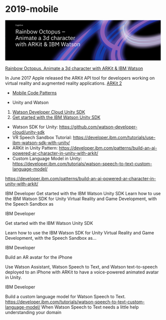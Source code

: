 # 2019-mobile

<img src="ARKit.png">


[Rainbow Octopus. Animate a 3d character with ARKit & IBM Watson](https://www.ibm.com/blogs/emerging-technology/rainbow-octopus/) 

In June 2017 Apple released the ARKit API tool for developers working on virtual reality and augmented reality applications.
[ARKit 2](https://developer.apple.com/arkit/)

* [Mobile Code Patterns](https://developer.ibm.com/patterns/category/mobile/)

* Unity and Watson

1. [Watson Developer Cloud Unity SDK](https://github.com/watson-developer-cloud/unity-sdk)
2. [Get started with the IBM Watson Unity SDK](https://developer.ibm.com/tutorials/use-ibm-watson-sdk-with-unity/)


* Watson SDK for Unity: https://github.com/watson-developer-cloud/unity-sdk
* VR Speech Sandbox Tutorial: https://developer.ibm.com/tutorials/use-ibm-watson-sdk-with-unity/
* ARKit in Unity Pattern: https://developer.ibm.com/patterns/build-an-ai-powered-ar-character-in-unity-with-arkit/
* Custom Language Model in Unity: https://developer.ibm.com/tutorials/watson-speech-to-text-custom-language-model/

https://developer.ibm.com/patterns/build-an-ai-powered-ar-character-in-unity-with-arkit/

IBM Developer
Get started with the IBM Watson Unity SDK
Learn how to use the IBM Watson SDK for Unity Virtual Reality and Game Development, with the Speech Sandbox as

IBM Developer

Get started with the IBM Watson Unity SDK

Learn how to use the IBM Watson SDK for Unity Virtual Reality and Game Development, with the Speech Sandbox as…

IBM Developer

Build an AR avatar for the iPhone

Use Watson Assistant, Watson Speech to Text, and Watson text-to-speech deployed to an iPhone with ARKit to have a voice-powered animated avatar in Unity.

IBM Developer

Build a custom language model for Watson Speech to Text. https://developer.ibm.com/tutorials/watson-speech-to-text-custom-language-model/  When Watson Speech to Text needs a little help understanding your domain


